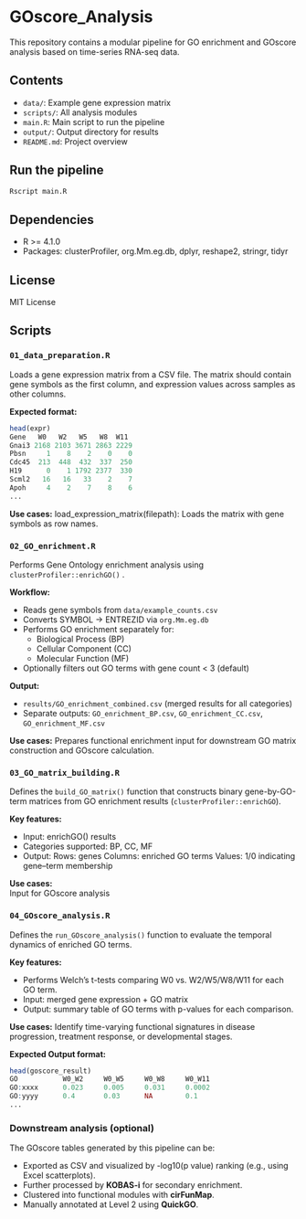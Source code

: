# GOscore_Analysis
 This repository contains a modular pipeline for GO enrichment and GOscore analysis based on time-series RNA-seq data.
 
## Contents

- `data/`: Example gene expression matrix
- `scripts/`: All analysis modules
- `main.R`: Main script to run the pipeline
- `output/`: Output directory for results
- `README.md`: Project overview

## Run the pipeline

```bash
Rscript main.R
```

## Dependencies

- R >= 4.1.0
- Packages: clusterProfiler, org.Mm.eg.db, dplyr, reshape2, stringr, tidyr

## License

MIT License

## Scripts
### `01_data_preparation.R`

Loads a gene expression matrix from a CSV file. The matrix should contain gene symbols as the first column, and expression values across samples as other columns.

**Expected format:**

```r
head(expr)
Gene   W0   W2   W5   W8  W11
Gnai3 2168 2103 3671 2863 2229
Pbsn     1    8    2    0    0
Cdc45  213  448  432  337  250
H19      0    1 1792 2377  330
Scml2   16   16   33    2    7
Apoh     4    2    7    8    6
...
```


**Use cases:** 
  load_expression_matrix(filepath): Loads the matrix with gene symbols as row names.

### `02_GO_enrichment.R`

Performs Gene Ontology enrichment analysis using `clusterProfiler::enrichGO()` .

**Workflow:**
- Reads gene symbols from `data/example_counts.csv`
- Converts SYMBOL → ENTREZID via `org.Mm.eg.db`
- Performs GO enrichment separately for:
  - Biological Process (BP)
  - Cellular Component (CC)
  - Molecular Function (MF)
- Optionally filters out GO terms with gene count < 3 (default)

**Output:**
- `results/GO_enrichment_combined.csv` (merged results for all categories)
- Separate outputs: `GO_enrichment_BP.csv`, `GO_enrichment_CC.csv`, `GO_enrichment_MF.csv`

**Use cases:**  Prepares functional enrichment input for downstream GO matrix construction and GOscore calculation.


### `03_GO_matrix_building.R`

Defines the `build_GO_matrix()` function that constructs binary gene-by-GO-term matrices from
GO enrichment results (`clusterProfiler::enrichGO`). 

**Key features:**
- Input: enrichGO() results
- Categories supported: BP, CC, MF
- Output:
   Rows: genes
   Columns: enriched GO terms
   Values: 1/0 indicating gene–term membership

**Use cases:**  
  Input for GOscore analysis


### `04_GOscore_analysis.R`

Defines the `run_GOscore_analysis()` function to evaluate the temporal dynamics of enriched GO terms.

**Key features:**
- Performs Welch’s t-tests comparing W0 vs. W2/W5/W8/W11 for each GO term.
- Input: merged gene expression + GO matrix
- Output: summary table of GO terms with p-values for each comparison.

**Use cases:** 
  Identify  time-varying functional signatures in disease progression, treatment response, or developmental stages.

**Expected Output format:** 

```r
head(goscore_result) 
GO           W0_W2     W0_W5     W0_W8     W0_W11  
GO:xxxx      0.023     0.005     0.031     0.0002
GO:yyyy      0.4       0.03      NA        0.1
...
```

### Downstream analysis (optional)

The GOscore tables generated by this pipeline can be:
- Exported as CSV and visualized by -log10(p value) ranking (e.g., using Excel scatterplots).
- Further processed by **KOBAS-i** for secondary enrichment.
- Clustered into functional modules with **cirFunMap**.
- Manually annotated at Level 2 using **QuickGO**.

